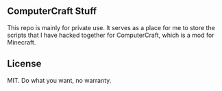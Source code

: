## ComputerCraft Stuff

This repo is mainly for private use. It serves as a place for me to store the scripts that I have hacked together for ComputerCraft, which is a mod for Minecraft.


## License

MIT. Do what you want, no warranty.
